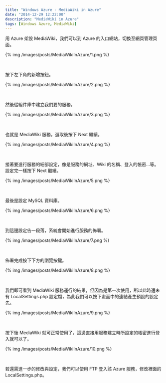 ```yaml
---
title: "Windows Azure - MediaWiki in Azure"
date: "2014-12-29 12:22:00"
description: "MediaWiki in Azure"
tags: [Windows Azure, MediaWiki]
---
```



用 Azure 架設 MediaWiki，我們可以到 Azure 的入口網站，切換至網頁管理頁面。  

<!-- More -->

{% img /images/posts/MediaWikiInAzure/1.png %}

<br/>


按下左下角的新增按鈕。  

{% img /images/posts/MediaWikiInAzure/2.png %}

<br/>


然後從組件庫中建立我們要的服務。  

{% img /images/posts/MediaWikiInAzure/3.png %}

<br/>


也就是 MediaWiki 服務，選取後按下 Next 繼續。  

{% img /images/posts/MediaWikiInAzure/4.png %}

<br/>


接著要進行服務的細部設定，像是服務的網址、Wiki 的名稱、登入的帳密...等。設定完一樣按下 Next 繼續。    

{% img /images/posts/MediaWikiInAzure/5.png %}

<br/>


最後是設定 MySQL 資料庫。  

{% img /images/posts/MediaWikiInAzure/6.png %}

<br/>


到這邊設定告一段落，系統會開始進行服務的佈署。  

{% img /images/posts/MediaWikiInAzure/7.png %}

<br/>


佈署完成按下下方的瀏覽按鍵。  

{% img /images/posts/MediaWikiInAzure/8.png %}

<br/>


我們即可看到 MediaWiki 服務運行的結果，但因為是第一次使用，所以此時還未有 LocalSettings.php 設定檔，為此我們可以按下畫面中的連結產生預設的設定先。  

{% img /images/posts/MediaWikiInAzure/9.png %}

<br/>


按下後 MediaWiki 就可正常使用了，這邊直接用服務建立時所設定的帳密進行登入就可以了。  

{% img /images/posts/MediaWikiInAzure/10.png %}

<br/>


若還需進一步的修改與設定，我們可以使用 FTP 登入該 Azure 服務，修改裡面的 LocalSettings.php。  
